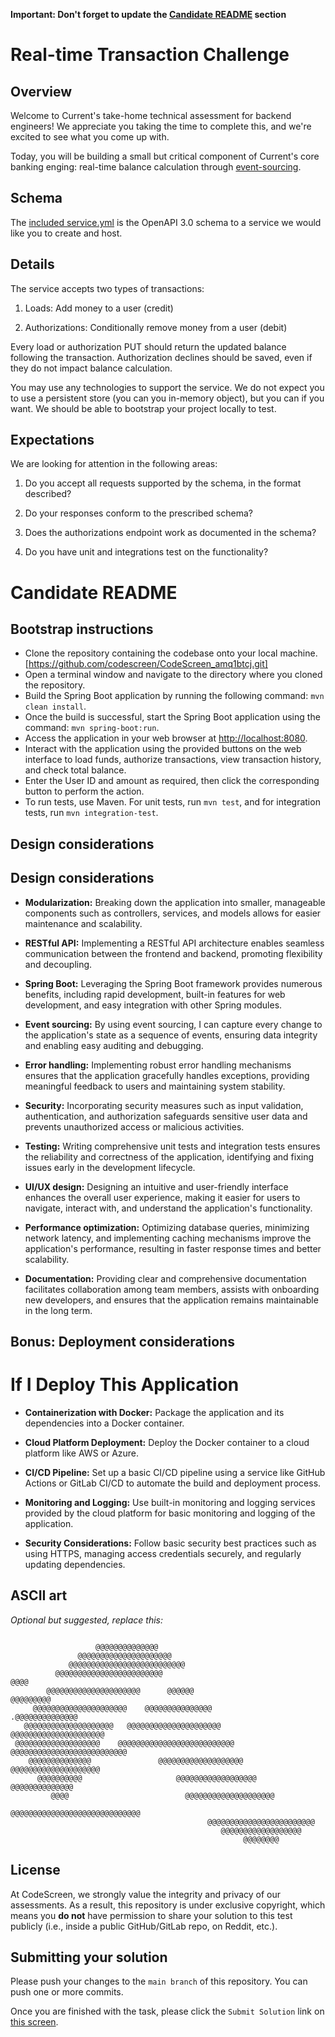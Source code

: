 **Important: Don't forget to update the [Candidate README](#candidate-readme) section**

Real-time Transaction Challenge
===============================
## Overview
Welcome to Current's take-home technical assessment for backend engineers! We appreciate you taking the time to complete this, and we're excited to see what you come up with.

Today, you will be building a small but critical component of Current's core banking enging: real-time balance calculation through [event-sourcing](https://martinfowler.com/eaaDev/EventSourcing.html).

## Schema
The [included service.yml](service.yml) is the OpenAPI 3.0 schema to a service we would like you to create and host. 

## Details
The service accepts two types of transactions:
1) Loads: Add money to a user (credit)

2) Authorizations: Conditionally remove money from a user (debit)

Every load or authorization PUT should return the updated balance following the transaction. Authorization declines should be saved, even if they do not impact balance calculation.

You may use any technologies to support the service. We do not expect you to use a persistent store (you can you in-memory object), but you can if you want. We should be able to bootstrap your project locally to test.

## Expectations
We are looking for attention in the following areas:
1) Do you accept all requests supported by the schema, in the format described?

2) Do your responses conform to the prescribed schema?

3) Does the authorizations endpoint work as documented in the schema?

4) Do you have unit and integrations test on the functionality?

# Candidate README
## Bootstrap instructions
* Clone the repository containing the codebase onto your local machine.[https://github.com/codescreen/CodeScreen_amq1btcj.git]
* Open a terminal window and navigate to the directory where you cloned the repository.
* Build the Spring Boot application by running the following command: `mvn clean install`.
* Once the build is successful, start the Spring Boot application using the command: `mvn spring-boot:run`.
* Access the application in your web browser at [http://localhost:8080](http://localhost:8080).
* Interact with the application using the provided buttons on the web interface to load funds, authorize transactions, view transaction history, and check total balance.
* Enter the User ID and amount as required, then click the corresponding button to perform the action.
* To run tests, use Maven. For unit tests, run `mvn test`, and for integration tests, run `mvn integration-test`.


## Design considerations
## Design considerations

- **Modularization:** Breaking down the application into smaller, manageable components such as controllers, services, and models allows for easier maintenance and scalability.

- **RESTful API:** Implementing a RESTful API architecture enables seamless communication between the frontend and backend, promoting flexibility and decoupling.

- **Spring Boot:** Leveraging the Spring Boot framework provides numerous benefits, including rapid development, built-in features for web development, and easy integration with other Spring modules.

- **Event sourcing:** By using event sourcing, I can capture every change to the application's state as a sequence of events, ensuring data integrity and enabling easy auditing and debugging.

- **Error handling:** Implementing robust error handling mechanisms ensures that the application gracefully handles exceptions, providing meaningful feedback to users and maintaining system stability.

- **Security:** Incorporating security measures such as input validation, authentication, and authorization safeguards sensitive user data and prevents unauthorized access or malicious activities.

- **Testing:** Writing comprehensive unit tests and integration tests ensures the reliability and correctness of the application, identifying and fixing issues early in the development lifecycle.

- **UI/UX design:** Designing an intuitive and user-friendly interface enhances the overall user experience, making it easier for users to navigate, interact with, and understand the application's functionality.

- **Performance optimization:** Optimizing database queries, minimizing network latency, and implementing caching mechanisms improve the application's performance, resulting in faster response times and better scalability.

- **Documentation:** Providing clear and comprehensive documentation facilitates collaboration among team members, assists with onboarding new developers, and ensures that the application remains maintainable in the long term.


## Bonus: Deployment considerations

# If I Deploy This Application

- **Containerization with Docker:** Package the application and its dependencies into a Docker container.
  
- **Cloud Platform Deployment:** Deploy the Docker container to a cloud platform like AWS or Azure.
  
- **CI/CD Pipeline:** Set up a basic CI/CD pipeline using a service like GitHub Actions or GitLab CI/CD to automate the build and deployment process.
  
- **Monitoring and Logging:** Use built-in monitoring and logging services provided by the cloud platform for basic monitoring and logging of the application.
  
- **Security Considerations:** Follow basic security best practices such as using HTTPS, managing access credentials securely, and regularly updating dependencies.


## ASCII art
*Optional but suggested, replace this:*
```
                                                                                
                   @@@@@@@@@@@@@@                                               
               @@@@@@@@@@@@@@@@@@@@@                                            
             @@@@@@@@@@@@@@@@@@@@@@@@@@                                         
          @@@@@@@@@@@@@@@@@@@@@@@@                                  @@@@        
        @@@@@@@@@@@@@@@@@@@@@      @@@@@@                        @@@@@@@@@      
     @@@@@@@@@@@@@@@@@@@@@    @@@@@@@@@@@@@@@                 .@@@@@@@@@@@@@@   
   @@@@@@@@@@@@@@@@@@@@   @@@@@@@@@@@@@@@@@@@@@           @@@@@@@@@@@@@@@@@@@@@ 
 @@@@@@@@@@@@@@@@@@@    @@@@@@@@@@@@@@@@@@@@@@@@@@   @@@@@@@@@@@@@@@@@@@@@@@@@@ 
    @@@@@@@@@@@@@@               @@@@@@@@@@@@@@@@@@@    @@@@@@@@@@@@@@@@@@@@    
      @@@@@@@@@@                     @@@@@@@@@@@@@@@@@@    @@@@@@@@@@@@@@       
         @@@@                          @@@@@@@@@@@@@@@@@@@@                     
                                          @@@@@@@@@@@@@@@@@@@@@@@@@@@@@         
                                            @@@@@@@@@@@@@@@@@@@@@@@@            
                                               @@@@@@@@@@@@@@@@@@               
                                                    @@@@@@@@                    
```
## License

At CodeScreen, we strongly value the integrity and privacy of our assessments. As a result, this repository is under exclusive copyright, which means you **do not** have permission to share your solution to this test publicly (i.e., inside a public GitHub/GitLab repo, on Reddit, etc.). <br>

## Submitting your solution

Please push your changes to the `main branch` of this repository. You can push one or more commits. <br>

Once you are finished with the task, please click the `Submit Solution` link on <a href="https://app.codescreen.com/candidate/7dc2dd58-9cd0-445a-afea-acc083f2b4a1" target="_blank">this screen</a>.